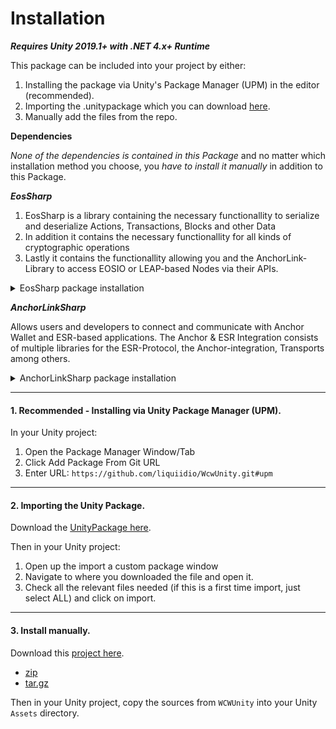 # Installation

_**Requires Unity 2019.1+ with .NET 4.x+ Runtime**_

This package can be included into your project by either:

1. Installing the package via Unity's Package Manager (UPM) in the editor (recommended).
2. Importing the .unitypackage which you can download [here](https://github.com/liquiidio/WcwUnityWebGl/releases/latest/download/wcwunity.unitypackage).
3. Manually add the files from the repo.

**Dependencies**

_None of the dependencies is contained in this Package_ and no matter which installation method you choose, you _have to install it manually_ in addition to this Package.

_**EosSharp**_

1. EosSharp is a library containing the necessary functionallity to serialize and deserialize Actions, Transactions, Blocks and other Data
2. In addition it contains the necessary functionallity for all kinds of cryptographic operations
3. Lastly it contains the functionallity allowing you and the AnchorLink-Library to access EOSIO or LEAP-based Nodes via their APIs.

<details>

<summary>EosSharp package installation</summary>

Follow the Instructions in[_EosSharp_](https://liquiidio.gitbook.io/unity-plugin-suite/v/eossharp/installation)\
\
**Or install the Package directly via UPM**

Installing via Unity Package Manager (UPM).

In your Unity project:

1. Open the Package Manager Window/Tab
2. Click Add Package From Git URL
3. Enter URL: `https://github.com/liquiidio/EosSharp.git#upm`

</details>

_**AnchorLinkSharp**_

Allows users and developers to connect and communicate with Anchor Wallet and ESR-based applications. The Anchor & ESR Integration consists of multiple libraries for the ESR-Protocol, the Anchor-integration, Transports among others.

<details>

<summary>AnchorLinkSharp package installation</summary>

Follow the Instructions in[_AnchorLinkSharp_](https://liquiidio.gitbook.io/unity-plugin-suite/v/anchorlink/installation)\
\
**Or install the Package directly via UPM**

Installing via Unity Package Manager (UPM).

In your Unity project:

1. Open the Package Manager Window/Tab
2. Click Add Package From Git URL
3. Enter URL: `https://github.com/liquiidio/AnchorLinkSharp.git#upm`

</details>

***

#### 1. Recommended - Installing via Unity Package Manager (UPM).

In your Unity project:

1. Open the Package Manager Window/Tab
2. Click Add Package From Git URL
3. Enter URL: `https://github.com/liquiidio/WcwUnity.git#upm`

***

#### 2. Importing the Unity Package.

Download the [UnityPackage here](https://github.com/liquiidio/WcwUnityWebGl/releases/latest/download/wcwunity.unitypackage).

Then in your Unity project:

1. Open up the import a custom package window
2. Navigate to where you downloaded the file and open it.
3. Check all the relevant files needed (if this is a first time import, just select ALL) and click on import.

***

#### 3. Install manually.

Download this [project here](https://github.com/liquiidio/WcwUnityWebGl/releases/latest).

* [zip](https://github.com/liquiidio/WcwUnityWebGl/archive/refs/tags/1.0.10.zip)
* [tar.gz](https://github.com/liquiidio/WcwUnityWebGl/archive/refs/tags/1.0.10.tar.gz)

Then in your Unity project, copy the sources from `WCWUnity` into your Unity `Assets` directory.
